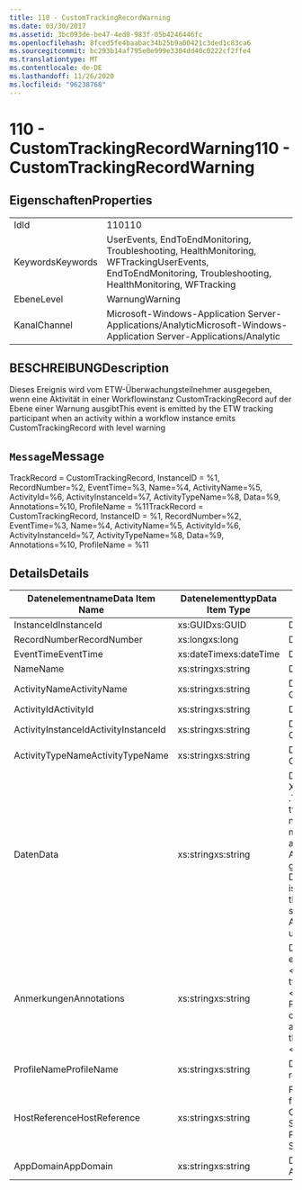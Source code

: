 ```yaml
---
title: 110 - CustomTrackingRecordWarning
ms.date: 03/30/2017
ms.assetid: 3bc093de-be47-4ed0-983f-05b4246446fc
ms.openlocfilehash: 8fced5fe4baabac34b25b9a00421c3ded1c83ca6
ms.sourcegitcommit: bc293b14af795e0e999e3304dd40c0222cf2ffe4
ms.translationtype: MT
ms.contentlocale: de-DE
ms.lasthandoff: 11/26/2020
ms.locfileid: "96238768"
---
```

# <a name="110---customtrackingrecordwarning"></a><span data-ttu-id="0a4e2-102">110 - CustomTrackingRecordWarning</span><span class="sxs-lookup"><span data-stu-id="0a4e2-102">110 - CustomTrackingRecordWarning</span></span>

## <a name="properties"></a><span data-ttu-id="0a4e2-103">Eigenschaften</span><span class="sxs-lookup"><span data-stu-id="0a4e2-103">Properties</span></span>  
  
|||  
|-|-|  
|<span data-ttu-id="0a4e2-104">Id</span><span class="sxs-lookup"><span data-stu-id="0a4e2-104">Id</span></span>|<span data-ttu-id="0a4e2-105">110</span><span class="sxs-lookup"><span data-stu-id="0a4e2-105">110</span></span>|  
|<span data-ttu-id="0a4e2-106">Keywords</span><span class="sxs-lookup"><span data-stu-id="0a4e2-106">Keywords</span></span>|<span data-ttu-id="0a4e2-107">UserEvents, EndToEndMonitoring, Troubleshooting, HealthMonitoring, WFTracking</span><span class="sxs-lookup"><span data-stu-id="0a4e2-107">UserEvents, EndToEndMonitoring, Troubleshooting, HealthMonitoring, WFTracking</span></span>|  
|<span data-ttu-id="0a4e2-108">Ebene</span><span class="sxs-lookup"><span data-stu-id="0a4e2-108">Level</span></span>|<span data-ttu-id="0a4e2-109">Warnung</span><span class="sxs-lookup"><span data-stu-id="0a4e2-109">Warning</span></span>|  
|<span data-ttu-id="0a4e2-110">Kanal</span><span class="sxs-lookup"><span data-stu-id="0a4e2-110">Channel</span></span>|<span data-ttu-id="0a4e2-111">Microsoft-Windows-Application Server-Applications/Analytic</span><span class="sxs-lookup"><span data-stu-id="0a4e2-111">Microsoft-Windows-Application Server-Applications/Analytic</span></span>|  
  
## <a name="description"></a><span data-ttu-id="0a4e2-112">BESCHREIBUNG</span><span class="sxs-lookup"><span data-stu-id="0a4e2-112">Description</span></span>  

 <span data-ttu-id="0a4e2-113">Dieses Ereignis wird vom ETW-Überwachungsteilnehmer ausgegeben, wenn eine Aktivität in einer Workflowinstanz CustomTrackingRecord auf der Ebene einer Warnung ausgibt</span><span class="sxs-lookup"><span data-stu-id="0a4e2-113">This event is emitted by the ETW tracking participant when an activity within a workflow instance emits CustomTrackingRecord with level warning</span></span>  
  
## <a name="message"></a><span data-ttu-id="0a4e2-114">`Message`</span><span class="sxs-lookup"><span data-stu-id="0a4e2-114">Message</span></span>  

 <span data-ttu-id="0a4e2-115">TrackRecord = CustomTrackingRecord, InstanceID = %1, RecordNumber=%2, EventTime=%3, Name=%4, ActivityName=%5, ActivityId=%6, ActivityInstanceId=%7, ActivityTypeName=%8, Data=%9, Annotations=%10, ProfileName = %11</span><span class="sxs-lookup"><span data-stu-id="0a4e2-115">TrackRecord = CustomTrackingRecord, InstanceID = %1, RecordNumber=%2, EventTime=%3, Name=%4, ActivityName=%5, ActivityId=%6, ActivityInstanceId=%7, ActivityTypeName=%8, Data=%9, Annotations=%10, ProfileName = %11</span></span>  
  
## <a name="details"></a><span data-ttu-id="0a4e2-116">Details</span><span class="sxs-lookup"><span data-stu-id="0a4e2-116">Details</span></span>  
  
|<span data-ttu-id="0a4e2-117">Datenelementname</span><span class="sxs-lookup"><span data-stu-id="0a4e2-117">Data Item Name</span></span>|<span data-ttu-id="0a4e2-118">Datenelementtyp</span><span class="sxs-lookup"><span data-stu-id="0a4e2-118">Data Item Type</span></span>|<span data-ttu-id="0a4e2-119">BESCHREIBUNG</span><span class="sxs-lookup"><span data-stu-id="0a4e2-119">Description</span></span>|  
|--------------------|--------------------|-----------------|  
|<span data-ttu-id="0a4e2-120">InstanceId</span><span class="sxs-lookup"><span data-stu-id="0a4e2-120">InstanceId</span></span>|<span data-ttu-id="0a4e2-121">xs:GUID</span><span class="sxs-lookup"><span data-stu-id="0a4e2-121">xs:GUID</span></span>|<span data-ttu-id="0a4e2-122">Die Instanz-ID für den Workflow.</span><span class="sxs-lookup"><span data-stu-id="0a4e2-122">The instance id for the workflow</span></span>|  
|<span data-ttu-id="0a4e2-123">RecordNumber</span><span class="sxs-lookup"><span data-stu-id="0a4e2-123">RecordNumber</span></span>|<span data-ttu-id="0a4e2-124">xs:long</span><span class="sxs-lookup"><span data-stu-id="0a4e2-124">xs:long</span></span>|<span data-ttu-id="0a4e2-125">Die Sequenznummer des ausgegebenen Datensatzes.</span><span class="sxs-lookup"><span data-stu-id="0a4e2-125">The sequence number of the emitted record</span></span>|  
|<span data-ttu-id="0a4e2-126">EventTime</span><span class="sxs-lookup"><span data-stu-id="0a4e2-126">EventTime</span></span>|<span data-ttu-id="0a4e2-127">xs:dateTime</span><span class="sxs-lookup"><span data-stu-id="0a4e2-127">xs:dateTime</span></span>|<span data-ttu-id="0a4e2-128">Die Zeit in UTC, als das Ereignis ausgegeben wurde.</span><span class="sxs-lookup"><span data-stu-id="0a4e2-128">The time in UTC when the event was emitted</span></span>|  
|<span data-ttu-id="0a4e2-129">Name</span><span class="sxs-lookup"><span data-stu-id="0a4e2-129">Name</span></span>|<span data-ttu-id="0a4e2-130">xs:string</span><span class="sxs-lookup"><span data-stu-id="0a4e2-130">xs:string</span></span>|<span data-ttu-id="0a4e2-131">Der Name des CustomTrackingRecord.</span><span class="sxs-lookup"><span data-stu-id="0a4e2-131">The name of the CustomTrackingRecord</span></span>|  
|<span data-ttu-id="0a4e2-132">ActivityName</span><span class="sxs-lookup"><span data-stu-id="0a4e2-132">ActivityName</span></span>|<span data-ttu-id="0a4e2-133">xs:string</span><span class="sxs-lookup"><span data-stu-id="0a4e2-133">xs:string</span></span>|<span data-ttu-id="0a4e2-134">Der Name der Aktivität, die den CustomTrackingRecord ausgegeben hat.</span><span class="sxs-lookup"><span data-stu-id="0a4e2-134">The name of the activity that emitted the CustomTrackingRecord</span></span>|  
|<span data-ttu-id="0a4e2-135">ActivityId</span><span class="sxs-lookup"><span data-stu-id="0a4e2-135">ActivityId</span></span>|<span data-ttu-id="0a4e2-136">xs:string</span><span class="sxs-lookup"><span data-stu-id="0a4e2-136">xs:string</span></span>|<span data-ttu-id="0a4e2-137">Die ID der Aktivität, die den CustomTrackingRecord ausgegeben hat.</span><span class="sxs-lookup"><span data-stu-id="0a4e2-137">The id of the activity that emitted the CustomTrackingRecord</span></span>|  
|<span data-ttu-id="0a4e2-138">ActivityInstanceId</span><span class="sxs-lookup"><span data-stu-id="0a4e2-138">ActivityInstanceId</span></span>|<span data-ttu-id="0a4e2-139">xs:string</span><span class="sxs-lookup"><span data-stu-id="0a4e2-139">xs:string</span></span>|<span data-ttu-id="0a4e2-140">Die Instanz-ID der Aktivität, die den CustomTrackingRecord ausgegeben hat.</span><span class="sxs-lookup"><span data-stu-id="0a4e2-140">The instance id of the activity that emitted the CustomTrackingRecord</span></span>|  
|<span data-ttu-id="0a4e2-141">ActivityTypeName</span><span class="sxs-lookup"><span data-stu-id="0a4e2-141">ActivityTypeName</span></span>|<span data-ttu-id="0a4e2-142">xs:string</span><span class="sxs-lookup"><span data-stu-id="0a4e2-142">xs:string</span></span>|<span data-ttu-id="0a4e2-143">Der Name der Aktivität, die den CustomTrackingRecord ausgegeben hat.</span><span class="sxs-lookup"><span data-stu-id="0a4e2-143">The name of the activity that emitted the CustomTrackingRecord</span></span>|  
|<span data-ttu-id="0a4e2-144">Daten</span><span class="sxs-lookup"><span data-stu-id="0a4e2-144">Data</span></span>|<span data-ttu-id="0a4e2-145">xs:string</span><span class="sxs-lookup"><span data-stu-id="0a4e2-145">xs:string</span></span>|<span data-ttu-id="0a4e2-146">Die Daten, die mit diesem Ereignis nachverfolgt wurden.</span><span class="sxs-lookup"><span data-stu-id="0a4e2-146">The data that was tracked with this event.</span></span>  <span data-ttu-id="0a4e2-147">Die Werte werden in einem XML-Element im Format \<items> \< item  name = "dataName" type="System.String"> DataValue gespeichert \</item> \</items> .</span><span class="sxs-lookup"><span data-stu-id="0a4e2-147">The values are stored in an xml element in the format \<items>\< item  name = "dataName" type="System.String">dataValue\</item>\</items>.</span></span>  <span data-ttu-id="0a4e2-148">Wenn keine Daten nachverfolgt wurden, enthält die Zeichenfolge \<items/> .</span><span class="sxs-lookup"><span data-stu-id="0a4e2-148">If no data was tracked then the string contains \<items/>.</span></span> <span data-ttu-id="0a4e2-149">Die ETW-Ereignisgröße wird von der ETW-Puffergröße oder der maximalen Nutzlast für ein ETW-Ereignis beschränkt.</span><span class="sxs-lookup"><span data-stu-id="0a4e2-149">The ETW event size is limited by the ETW buffer size or the max payload for an ETW event.</span></span> <span data-ttu-id="0a4e2-150">Wenn die Größe des Ereignisses die ETW-Limits überschreitet, wird das Ereignis abgeschnitten, indem die Anmerkungen gelöscht und der Datenwert durch \<items> ... ersetzt wird \</items> .  Die folgenden Typen werden als Wert gespeichert, wie von ToString () zurückgegeben. String, Char, bool, int, Short, Long, uint, ushort, ULONG, System. Single, float, Double, System. Guid, System. DateTimeOffset, System. DateTime.</span><span class="sxs-lookup"><span data-stu-id="0a4e2-150">If the size of the event exceeds the ETW limits, then the event is truncated by dropping the annotations and replacing the data value with \<items>...\</items>.  The following types are stored as their value as returned by ToString(); string,char,bool,int,short,long,uint,ushort,ulong,System.Single,float,double,System.Guid,System.DateTimeOffset,System.DateTime.</span></span>  <span data-ttu-id="0a4e2-151">Alle anderen Typen werden mit System.Runtime.Serialization.NetDataContractSerializer serialisiert.</span><span class="sxs-lookup"><span data-stu-id="0a4e2-151">All other types are serialized using System.Runtime.Serialization.NetDataContractSerializer.</span></span>|  
|<span data-ttu-id="0a4e2-152">Anmerkungen</span><span class="sxs-lookup"><span data-stu-id="0a4e2-152">Annotations</span></span>|<span data-ttu-id="0a4e2-153">xs:string</span><span class="sxs-lookup"><span data-stu-id="0a4e2-153">xs:string</span></span>|<span data-ttu-id="0a4e2-154">Die Anmerkungen, die diesem Ereignis hinzugefügt wurden.</span><span class="sxs-lookup"><span data-stu-id="0a4e2-154">The annotations that were added to this event.</span></span>  <span data-ttu-id="0a4e2-155">Die Werte werden in einem XML-Element im Format \<items> \< item  name = "annotationName" type="System.String"> annotationvalue gespeichert \</item> \</items> .</span><span class="sxs-lookup"><span data-stu-id="0a4e2-155">The values are stored in an xml element in the format \<items>\< item  name = "annotationName" type="System.String">annotationValue\</item>\</items>.</span></span>  <span data-ttu-id="0a4e2-156">Wenn keine Anmerkungen angegeben werden, enthält die Zeichenfolge \<items/> .</span><span class="sxs-lookup"><span data-stu-id="0a4e2-156">If no annotations are specified then the string contains \<items/>.</span></span> <span data-ttu-id="0a4e2-157">Die ETW-Ereignisgröße wird von der ETW-Puffergröße oder der maximalen Nutzlast für ein ETW-Ereignis beschränkt.</span><span class="sxs-lookup"><span data-stu-id="0a4e2-157">The ETW event size is limited by the ETW buffer size or the max payload for an ETW event.</span></span> <span data-ttu-id="0a4e2-158">Wenn die Größe des Ereignisses die ETW-Limits überschreitet, wird das Ereignis abgeschnitten, indem die Anmerkungen gelöscht und der Anmerkung-Wert durch \<items> ... ersetzt wird \</items> .</span><span class="sxs-lookup"><span data-stu-id="0a4e2-158">If the size of the event exceeds the ETW limits, then the event is truncated by dropping the annotations and replacing the annotation value with \<items>...\</items>.</span></span>|  
|<span data-ttu-id="0a4e2-159">ProfileName</span><span class="sxs-lookup"><span data-stu-id="0a4e2-159">ProfileName</span></span>|<span data-ttu-id="0a4e2-160">xs:string</span><span class="sxs-lookup"><span data-stu-id="0a4e2-160">xs:string</span></span>|<span data-ttu-id="0a4e2-161">Der Name oder das Überwachungsprofil, das zur Ausgabe dieses Ereignisses geführt hat.</span><span class="sxs-lookup"><span data-stu-id="0a4e2-161">The name or the tracking profile that resulted in this event being emitted</span></span>|  
|<span data-ttu-id="0a4e2-162">HostReference</span><span class="sxs-lookup"><span data-stu-id="0a4e2-162">HostReference</span></span>|<span data-ttu-id="0a4e2-163">xs:string</span><span class="sxs-lookup"><span data-stu-id="0a4e2-163">xs:string</span></span>|<span data-ttu-id="0a4e2-164">Für im Internet gehostete Dienste identifiziert dieses Feld den Dienst in der Webhierarchie eindeutig.</span><span class="sxs-lookup"><span data-stu-id="0a4e2-164">For web hosted services, this field uniquely identifies the service in the web hierarchy.</span></span>  <span data-ttu-id="0a4e2-165">Das Format ist als "Website Name Anwendungspfad für virtuelle Computer&#124;virtuellen Dienst Pfad&#124;Service Name" definiert. Beispiel: "Default Web Site/calculatorapplication&#124;/CalculatorService.svc&#124;CalculatorService"</span><span class="sxs-lookup"><span data-stu-id="0a4e2-165">It's format is defined as 'Web Site Name Application Virtual Path&#124;Service Virtual Path&#124;ServiceName' Example: 'Default Web Site/CalculatorApplication&#124;/CalculatorService.svc&#124;CalculatorService'</span></span>|  
|<span data-ttu-id="0a4e2-166">AppDomain</span><span class="sxs-lookup"><span data-stu-id="0a4e2-166">AppDomain</span></span>|<span data-ttu-id="0a4e2-167">xs:string</span><span class="sxs-lookup"><span data-stu-id="0a4e2-167">xs:string</span></span>|<span data-ttu-id="0a4e2-168">Die von AppDomain.CurrentDomain.FriendlyName zurückgegebene Zeichenfolge.</span><span class="sxs-lookup"><span data-stu-id="0a4e2-168">The string returned by AppDomain.CurrentDomain.FriendlyName.</span></span>|
